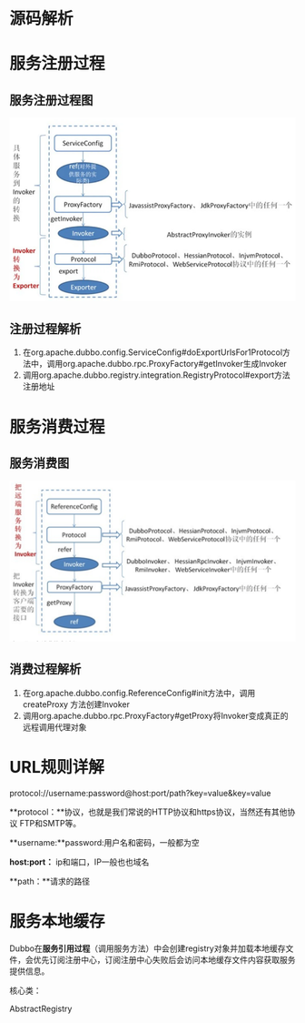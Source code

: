 # 源码解析

# 服务注册过程

## 服务注册过程图

![image-20221108193619190](image/image-20221108193619190.png)

## 注册过程解析

1. 在org.apache.dubbo.config.ServiceConfig#doExportUrlsFor1Protocol方法中，调用org.apache.dubbo.rpc.ProxyFactory#getInvoker生成Invoker
2. 调用org.apache.dubbo.registry.integration.RegistryProtocol#export方法注册地址

# 服务消费过程

## 服务消费图

![](./image/20221108192658.png)

## 消费过程解析

1. 在org.apache.dubbo.config.ReferenceConfig#init方法中，调用createProxy 方法创建Invoker
2. 调用org.apache.dubbo.rpc.ProxyFactory#getProxy将Invoker变成真正的远程调用代理对象

# URL规则详解

protocol://username:password@host:port/path?key=value&key=value

**protocol：**协议，也就是我们常说的HTTP协议和https协议，当然还有其他协议 FTP和SMTP等。

**username:**password:用户名和密码，一般都为空

**host:port：** ip和端口，IP一般也也域名

**path：**请求的路径

# 服务本地缓存

Dubbo在**服务引用过程**（调用服务方法）中会创建registry对象并加载本地缓存文件，会优先订阅注册中心，订阅注册中心失败后会访问本地缓存文件内容获取服务提供信息。

核心类：

AbstractRegistry